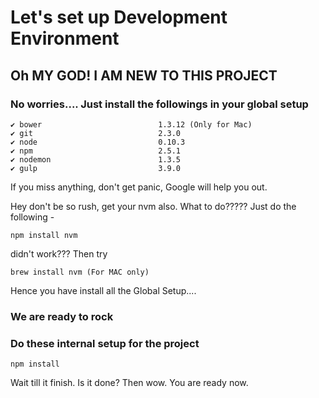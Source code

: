 # Let's set up Development Environment

## Oh MY GOD! I AM NEW TO THIS PROJECT

### No worries.... Just install the followings in your global setup

    ✔ bower                          1.3.12 (Only for Mac)
    ✔ git                            2.3.0
    ✔ node                           0.10.3
    ✔ npm                            2.5.1
    ✔ nodemon                        1.3.5
    ✔ gulp                           3.9.0

If you miss anything, don't get panic, Google will help you out.

Hey don't be so rush, get your nvm also. What to do????? Just do the following -

    npm install nvm

didn't work??? Then try

    brew install nvm (For MAC only)

Hence you have install all the Global Setup....
### We are ready to rock

### Do these internal setup for the project

    npm install

Wait till it finish. Is it done? Then wow. You are ready now.
